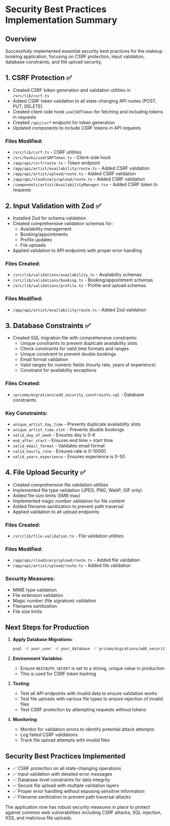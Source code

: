 # Security Best Practices Implementation Summary

## Overview
Successfully implemented essential security best practices for the makeup booking application, focusing on CSRF protection, input validation, database constraints, and file upload security.

## 1. CSRF Protection ✅
- Created CSRF token generation and validation utilities in `/src/lib/csrf.ts`
- Added CSRF token validation to all state-changing API routes (POST, PUT, DELETE)
- Created client-side hook `useCSRFToken` for fetching and including tokens in requests
- Created `/api/csrf` endpoint for token generation
- Updated components to include CSRF tokens in API requests

### Files Modified:
- `/src/lib/csrf.ts` - CSRF utilities
- `/src/hooks/useCSRFToken.ts` - Client-side hook
- `/app/api/csrf/route.ts` - Token endpoint
- `/app/api/artist/availability/route.ts` - Added CSRF validation
- `/app/api/artist/upload/route.ts` - Added CSRF validation
- `/app/api/cloudinary/upload/route.ts` - Added CSRF validation
- `/components/artist/AvailabilityManager.tsx` - Added CSRF token to requests

## 2. Input Validation with Zod ✅
- Installed Zod for schema validation
- Created comprehensive validation schemas for:
  - Availability management
  - Booking/appointments
  - Profile updates
  - File uploads
- Applied validation to API endpoints with proper error handling

### Files Created:
- `/src/lib/validations/availability.ts` - Availability schemas
- `/src/lib/validations/booking.ts` - Booking/appointment schemas
- `/src/lib/validations/profile.ts` - Profile and upload schemas

### Files Modified:
- `/app/api/artist/availability/route.ts` - Added Zod validation

## 3. Database Constraints ✅
- Created SQL migration file with comprehensive constraints:
  - Unique constraints to prevent duplicate availability slots
  - Check constraints for valid time formats and ranges
  - Unique constraint to prevent double bookings
  - Email format validation
  - Valid ranges for numeric fields (hourly rate, years of experience)
  - Constraint for availability exceptions

### Files Created:
- `/prisma/migrations/add_security_constraints.sql` - Database constraints

### Key Constraints:
- `unique_artist_day_time` - Prevents duplicate availability slots
- `unique_artist_time_slot` - Prevents double bookings
- `valid_day_of_week` - Ensures day is 0-6
- `end_after_start` - Ensures end time > start time
- `valid_email_format` - Validates email format
- `valid_hourly_rate` - Ensures rate is 0-10000
- `valid_years_experience` - Ensures experience is 0-50

## 4. File Upload Security ✅
- Created comprehensive file validation utilities
- Implemented file type validation (JPEG, PNG, WebP, GIF only)
- Added file size limits (5MB max)
- Implemented magic number validation for file content
- Added filename sanitization to prevent path traversal
- Applied validation to all upload endpoints

### Files Created:
- `/src/lib/file-validation.ts` - File validation utilities

### Files Modified:
- `/app/api/cloudinary/upload/route.ts` - Added file validation
- `/app/api/artist/upload/route.ts` - Added file validation

### Security Measures:
- MIME type validation
- File extension validation
- Magic number (file signature) validation
- Filename sanitization
- File size limits

## Next Steps for Production

1. **Apply Database Migrations**:
   ```bash
   psql -U your_user -d your_database -f prisma/migrations/add_security_constraints.sql
   ```

2. **Environment Variables**:
   - Ensure `NEXTAUTH_SECRET` is set to a strong, unique value in production
   - This is used for CSRF token hashing

3. **Testing**:
   - Test all API endpoints with invalid data to ensure validation works
   - Test file uploads with various file types to ensure rejection of invalid files
   - Test CSRF protection by attempting requests without tokens

4. **Monitoring**:
   - Monitor for validation errors to identify potential attack attempts
   - Log failed CSRF validations
   - Track file upload attempts with invalid files

## Security Best Practices Implemented
- ✅ CSRF protection on all state-changing operations
- ✅ Input validation with detailed error messages
- ✅ Database-level constraints for data integrity
- ✅ Secure file upload with multiple validation layers
- ✅ Proper error handling without exposing sensitive information
- ✅ Filename sanitization to prevent path traversal attacks

The application now has robust security measures in place to protect against common web vulnerabilities including CSRF attacks, SQL injection, XSS, and malicious file uploads.